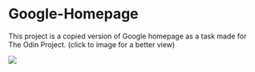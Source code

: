 # Google-Homepage
This project is a copied version of Google homepage as a task made for The Odin Project.
(click to image for a better view)

<a href="https://akcaybatu.github.io/Google-Homepage/"><img src="![Google](https://user-images.githubusercontent.com/82604103/118136644-010aed80-b40d-11eb-94b2-75f79d18af60.png)"></a>
